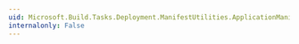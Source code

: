 ```yaml
---
uid: Microsoft.Build.Tasks.Deployment.ManifestUtilities.ApplicationManifest.Product
internalonly: False
---
```

